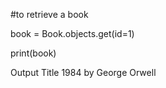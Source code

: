 #to retrieve a book 

book = Book.objects.get(id=1)

print(book)

Output
Title 1984 by George Orwell